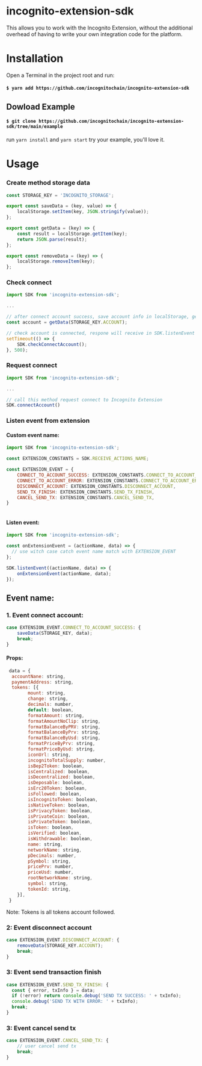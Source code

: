 # incognito-extension-sdk
This allows you to work with the Incognito Extension, without the additional overhead of having to write your own integration code for the platform.

# Installation
Open a Terminal in the project root and run:

#### `$ yarn add https://github.com/incognitochain/incognito-extension-sdk`

## Dowload Example

#### `$ git clone https://github.com/incognitochain/incognito-extension-sdk/tree/main/example`

run `yarn install` and `yarn start` try your example, you'll love it.

# Usage

### Create method storage data

```javascript
const STORAGE_KEY = 'INCOGNITO_STORAGE';

export const saveData = (key, value) => {
    localStorage.setItem(key, JSON.stringify(value));
};

export const getData = (key) => {
    const result = localStorage.getItem(key);
    return JSON.parse(result);
};

export const removeData = (key) => {
    localStorage.removeItem(key);
};
```

### Check connect

```javascript
import SDK from 'incognito-extension-sdk';

...

// after connect account success, save account info in localStorage, get account info when reload tab
const account = getData(STORAGE_KEY.ACCOUNT);

// check account is connected, respone will receive in SDK.listenEvent
setTimeout(() => {
    SDK.checkConnectAccount();
}, 500);

```
### Request connect

```javascript
import SDK from 'incognito-extension-sdk';

...

// call this method request connect to Incognito Extension
SDK.connectAccount()

```
### Listen event from extension

#### Custom event name:

```javascript
import SDK from 'incognito-extension-sdk';

const EXTENSION_CONSTANTS = SDK.RECEIVE_ACTIONS_NAME;

const EXTENSION_EVENT = {
    CONNECT_TO_ACCOUNT_SUCCESS: EXTENSION_CONSTANTS.CONNECT_TO_ACCOUNT_SUCCESS,
    CONNECT_TO_ACCOUNT_ERROR: EXTENSION_CONSTANTS.CONNECT_TO_ACCOUNT_ERROR,
    DISCONNECT_ACCOUNT: EXTENSION_CONSTANTS.DISCONNECT_ACCOUNT,
    SEND_TX_FINISH: EXTENSION_CONSTANTS.SEND_TX_FINISH,
    CANCEL_SEND_TX: EXTENSION_CONSTANTS.CANCEL_SEND_TX,
}
  
```

#### Listen event:

```javascript
import SDK from 'incognito-extension-sdk';

const onExtensionEvent = (actionName, data) => {
  // use witch case catch event name match with EXTENSION_EVENT
};

SDK.listenEvent((actionName, data) => {
    onExtensionEvent(actionName, data);
});

```

## Event name:

### 1. Event connect account:

```javascript
case EXTENSION_EVENT.CONNECT_TO_ACCOUNT_SUCCESS: {
    saveData(STORAGE_KEY, data);
    break;
}
```

#### Props:
```javascript 
 data = {
  accountNane: string,
  paymentAddress: string,
  tokens: [{
        mount: string,
        change: string,
        decimals: number,
        default: boolean,
        formatAmount: string,
        formatAmountNoClip: string,
        formatBalanceByPRV: string,
        formatBalanceByPrv: string,
        formatBalanceByUsd: string,
        formatPriceByPrv: string,
        formatPriceByUsd: string,
        iconUrl: string,
        incognitoTotalSupply: number,
        isBep2Token: boolean,
        isCentralized: boolean,
        isDecentralized: boolean,
        isDeposable: boolean,
        isErc20Token: boolean,
        isFollowed: boolean,
        isIncognitoToken: boolean,
        isNativeToken: boolean,
        isPrivacyToken: boolean,
        isPrivateCoin: boolean,
        isPrivateToken: boolean,
        isToken: boolean,
        isVerified: boolean,
        isWithdrawable: boolean,
        name: string,
        networkName: string,
        pDecimals: number,
        pSymbol: string,
        pricePrv: number,
        priceUsd: number,
        rootNetworkName: string,
        symbol: string,
        tokenId: string,
    }],
 }
```
Note: Tokens is all tokens account followed.

### 2: Event disconnect account

```javascript
case EXTENSION_EVENT.DISCONNECT_ACCOUNT: {
    removeData(STORAGE_KEY.ACCOUNT);
    break;
}
```

### 3: Event send transaction finish

```javascript
case EXTENSION_EVENT.SEND_TX_FINISH: {
  const { error, txInfo } = data;
  if (!error) return console.debug('SEND TX SUCCESS: ' + txInfo);
  console.debug('SEND TX WITH ERROR: ' + txInfo);
  break;
}
```

### 3: Event cancel send tx

```javascript
case EXTENSION_EVENT.CANCEL_SEND_TX: {
    // user cancel send tx
    break;
}

```


  
